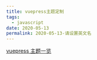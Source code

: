 ```yaml
---
title: vuepress主题定制
tags:
  - javascript
date: 2020-05-13
permalink: 2020-05-13-请设置英文名
---
```


[vuepress 主题一览](https://jamstackthemes.dev/ssg/vuepress/)
